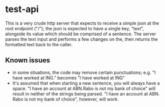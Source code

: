 # test-api

This is a very crude http server that expects to receive a simple json at the root endpoint ("/"); the json is expected to have a single key, "text", alongside its value which should be comprised of a sentence. The server parses the text input and performs a few changes on the, then returns the formatted text back to the caller.


## Known issues
* in some situations, the code may remove certain punctuations; e.g. "I have worked at ING." becomes "I have worked at ING"
* It's assumed that when starting a new sentence, you will always have a space. "I have an account at ABN.Rabo is not my bank of choice" will result in neither of the strings being parsed. "I have an account at ABN. Rabo is not my bank of choice", however, will  work.
